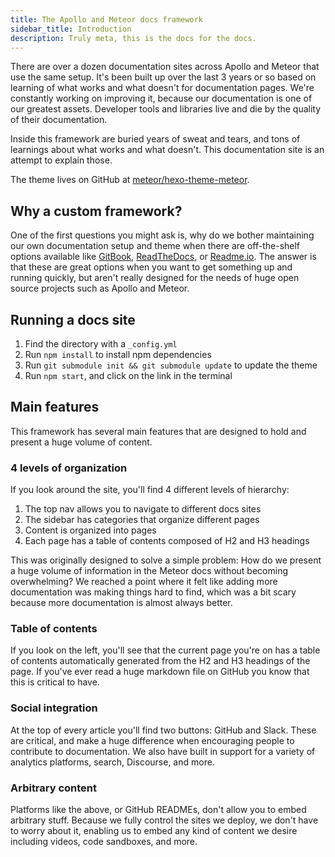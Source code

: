 ```yaml
---
title: The Apollo and Meteor docs framework
sidebar_title: Introduction
description: Truly meta, this is the docs for the docs.
---
```


There are over a dozen documentation sites across Apollo and Meteor that use the same setup. It's been built up over the last 3 years or so based on learning of what works and what doesn't for documentation pages. We're constantly working on improving it, because our documentation is one of our greatest assets. Developer tools and libraries live and die by the quality of their documentation.

Inside this framework are buried years of sweat and tears, and tons of learnings about what works and what doesn't. This documentation site is an attempt to explain those.

The theme lives on GitHub at [meteor/hexo-theme-meteor](https://github.com/meteor/hexo-theme-meteor).

<h2 id="why">Why a custom framework?</h2>

One of the first questions you might ask is, why do we bother maintaining our own documentation setup and theme when there are off-the-shelf options available like [GitBook](https://www.gitbook.com/), [ReadTheDocs](https://readthedocs.org/), or [Readme.io](http://readme.io/). The answer is that these are great options when you want to get something up and running quickly, but aren't really designed for the needs of huge open source projects such as Apollo and Meteor.

<h2 id="running">Running a docs site</h2>

1. Find the directory with a `_config.yml`
2. Run `npm install` to install npm dependencies
3. Run `git submodule init && git submodule update` to update the theme
4. Run `npm start`, and click on the link in the terminal

<h2 id="features">Main features</h2>

This framework has several main features that are designed to hold and present a huge volume of content.

<h3 id="organization">4 levels of organization</h3>

If you look around the site, you'll find 4 different levels of hierarchy:

1. The top nav allows you to navigate to different docs sites
2. The sidebar has categories that organize different pages
3. Content is organized into pages
4. Each page has a table of contents composed of H2 and H3 headings

This was originally designed to solve a simple problem: How do we present a huge volume of information in the Meteor docs without becoming overwhelming? We reached a point where it felt like adding more documentation was making things hard to find, which was a bit scary because more documentation is almost always better.

<h3 id="toc">Table of contents</h3>

If you look on the left, you'll see that the current page you're on has a table of contents automatically generated from the H2 and H3 headings of the page. If you've ever read a huge markdown file on GitHub you know that this is critical to have.

<h3 id="social">Social integration</h3>

At the top of every article you'll find two buttons: GitHub and Slack. These are critical, and make a huge difference when encouraging people to contribute to documentation. We also have built in support for a variety of analytics platforms, search, Discourse, and more.

<h3 id="flexible">Arbitrary content</h3>

Platforms like the above, or GitHub READMEs, don't allow you to embed arbitrary stuff. Because we fully control the sites we deploy, we don't have to worry about it, enabling us to embed any kind of content we desire including videos, code sandboxes, and more.
